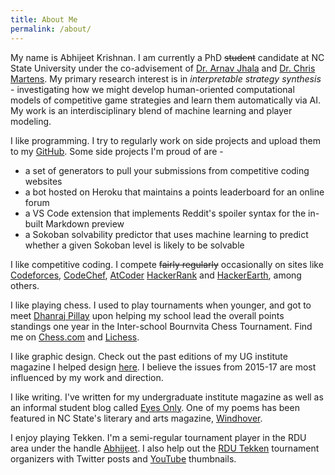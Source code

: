 ```yaml
---
title: About Me
permalink: /about/
---
```


My name is Abhijeet Krishnan. I am currently a PhD ~~student~~ candidate at NC State University under the co-advisement
of [Dr. Arnav Jhala](https://facultyclusters.ncsu.edu/people/ahjhala) and [Dr. Chris
Martens](https://sites.google.com/ncsu.edu/cmartens). My primary research interest is in *interpretable strategy
synthesis* - investigating how we might develop human-oriented computational models of competitive game strategies and
learn them automatically via AI. My work is an interdisciplinary blend of machine learning and player modeling.

I like programming. I try to regularly work on side projects and upload them to my
[GitHub](https://github.com/AbhijeetKrishnan). Some side projects I'm proud of are -
* a set of generators to pull your submissions from competitive coding websites [<i class="fab
fa-github"></i>](https://github.com/AbhijeetKrishnan/codebook)
* a bot hosted on Heroku that maintains a points leaderboard for an online forum [<i class="fab
fa-github"></i>](https://github.com/AbhijeetKrishnan/r-tekken-bot)
* a VS Code extension that implements Reddit's spoiler syntax for the in-built Markdown preview [<i class="fab
  fa-github"></i>](https://github.com/AbhijeetKrishnan/vscode-markdown-reddit-spoiler)
* a Sokoban solvability predictor that uses machine learning to predict whether a given Sokoban level is likely to be
  solvable [<i class="fab fa-github"></i>](https://github.com/AbhijeetKrishnan/sokoban-solvability-predictor)

I like competitive coding. I compete ~~fairly regularly~~ occasionally on sites like
[Codeforces](https://codeforces.com/profile/MystikNinja), [CodeChef](https://www.codechef.com/users/rashomon),
[AtCoder](https://atcoder.jp/users/MystikNinja) [HackerRank](https://www.hackerrank.com/MystikNinja) and
[HackerEarth](https://www.hackerearth.com/@rashomon), among others.

I like playing chess. I used to play tournaments when younger, and got to meet [Dhanraj
Pillay](https://twitter.com/dhanrajpillay1) upon helping my school lead the overall points standings one year in the
Inter-school Bournvita Chess Tournament. Find me on [Chess.com](https://www.chess.com/member/mystikninja) and
[Lichess](https://lichess.org/@/MystikNinja).

I like graphic design. Check out the past editions of my UG institute magazine I helped design
[here](https://issuu.com/vnit.mag.com). I believe the issues from 2015-17 are most influenced by my work and direction.

I like writing. I've written for my undergraduate institute magazine as well as an informal student blog called [Eyes
Only](https://magbloc.wordpress.com/). One of my poems has been featured in NC State's literary and arts magazine,
[Windhover](https://windhover.ncsu.edu/battle-against-the-night/).

I enjoy playing Tekken. I'm a semi-regular tournament player in the RDU area under the handle
[Abhijeet](https://www.start.gg/user/b7db2adf). I also help out the [RDU Tekken](https://twitter.com/rdutekken)
tournament organizers with Twitter posts and [YouTube](https://www.youtube.com/@rdutekken) thumbnails.
